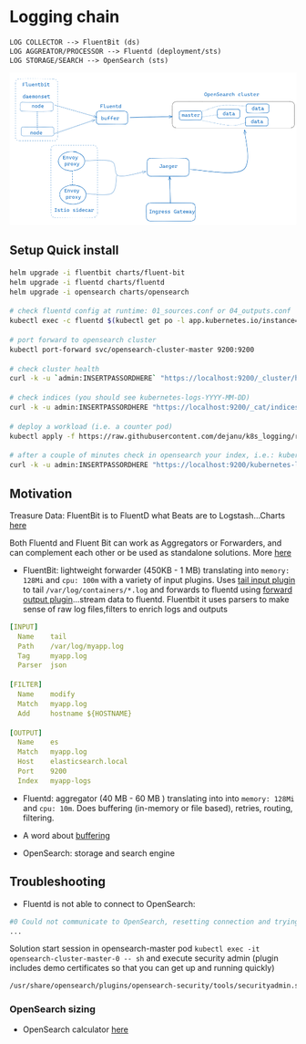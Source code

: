 # Logging chain

```
LOG COLLECTOR --> FluentBit (ds)
LOG AGGREATOR/PROCESSOR --> Fluentd (deployment/sts)
LOG STORAGE/SEARCH --> OpenSearch (sts)
```

![logging chain](./diagrams/logging_chain.png)


## Setup Quick install

```bash
helm upgrade -i fluentbit charts/fluent-bit
helm upgrade -i fluentd charts/fluentd
helm upgrade -i opensearch charts/opensearch

# check fluentd config at runtime: 01_sources.conf or 04_outputs.conf
kubectl exec -c fluentd $(kubectl get po -l app.kubernetes.io/instance=fluentd -oname) -- ls /etc/fluent/config.d/

# port forward to opensearch cluster
kubectl port-forward svc/opensearch-cluster-master 9200:9200

# check cluster health
curl -k -u `admin:INSERTPASSORDHERE` "https://localhost:9200/_cluster/health?pretty"

# check indices (you should see kubernetes-logs-YYYY-MM-DD)
curl -k -u admin:INSERTPASSORDHERE "https://localhost:9200/_cat/indices?v&pretty"

# deploy a workload (i.e. a counter pod)
kubectl apply -f https://raw.githubusercontent.com/dejanu/k8s_logging/refs/heads/main/counter_pod.yaml

# after a couple of minutes check in opensearch your index, i.e.: kubernetes-logs-2025.08.13
curl -k -u admin:INSERTPASSORDHERE "https://localhost:9200/kubernetes-logs-2025.08.13/_search?size=3&sort=@timestamp:desc&pretty"
```

## Motivation

Treasure Data: FluentBit is to FluentD what Beats are to Logstash...Charts [here](https://github.com/fluent/helm-charts)

Both Fluentd and Fluent Bit can work as Aggregators or Forwarders, and can complement each other or be used as standalone solutions.
More [here](https://docs.fluentbit.io/manual/about/fluentd-and-fluent-bit)

* FluentBit: lightweight forwarder (450KB - 1 MB) translating into `memory: 128Mi` and `cpu: 100m` with a variety of input plugins. Uses [tail input plugin](https://docs.fluentbit.io/manual/data-pipeline/inputs/tail) to tail `/var/log/containers/*.log` and forwards to fluentd using [forward output plugin](https://docs.fluentbit.io/manual/data-pipeline/outputs/forward)...stream data to fluentd.
Fluentbit it uses parsers to make sense of raw log files,filters to enrich logs and outputs

```yaml
[INPUT]
  Name    tail
  Path    /var/log/myapp.log
  Tag     myapp.log
  Parser  json

[FILTER]
  Name    modify
  Match   myapp.log
  Add     hostname ${HOSTNAME}

[OUTPUT]
  Name    es
  Match   myapp.log
  Host    elasticsearch.local
  Port    9200
  Index   myapp-logs
```

* Fluentd: aggregator (40 MB - 60 MB ) translating into into `memory: 128Mi` and `cpu: 10m`. Does buffering (in-memory or file based), retries, routing, filtering.

* A word about [buffering](https://github.com/dejanu/k8s_logging/blob/main/buffering.md) 

* OpenSearch: storage and search engine

## Troubleshooting

* Fluentd is not able to connect to OpenSearch:
```bash
#0 Could not communicate to OpenSearch, resetting connection and trying again. [401] Unauthorized
...
```
Solution start session in opensearch-master pod `kubectl exec -it opensearch-cluster-master-0 -- sh` and execute security admin (plugin includes demo certificates so that you can get up and running quickly)
```bash
/usr/share/opensearch/plugins/opensearch-security/tools/securityadmin.sh -cd "/usr/share/opensearch/config/opensearch-security" -icl -key "/usr/share/opensearch/config/kirk-key.pem"   -cert "/usr/share/opensearch/config/kirk.pem" -cacert "/usr/share/opensearch/config/root-ca.pem" -nhnv
```


### OpenSearch sizing

* OpenSearch calculator [here](https://dejanu.github.io/oscalculator.html)